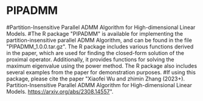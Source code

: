 # PIPADMM
#Partition-Insensitive Parallel  ADMM Algorithm  for High-dimensional  Linear Models.
#The R package "PIPADMM" is available for implementing the partition-insensitive parallel  ADMM Algorithm, and can be found in the file "PIPADMM_1.0.0.tar.gz". The R package includes various functions derived in the paper, which are used for finding the closed-form solution of the proximal operator. Additionally, it provides functions for solving the maximum eigenvalue using the power method. The R package also includes several examples from the paper for demonstration purposes.
#If using this package, please cite the paper "Xiaofei Wu and zhimin Zhang (2023+). Partition-Insensitive Parallel  ADMM Algorithm  for High-dimensional  Linear Models. https://arxiv.org/abs/2308.14557".
